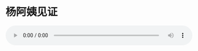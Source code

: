 # 杨阿姨见证

<audio style="width: 100%;" preload="false" controls controlslist="nodownload"><source src="//file.simai.life/audio/mp3/old/12354.mp3" type="audio/mpeg">Your browser does not support the audio element.</audio>


